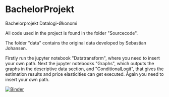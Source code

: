 # BachelorProjekt
Bachelorprojekt Datalogi-Økonomi

All code used in the project is found in the folder "Sourcecode". 

The folder "data" contains the original data developed by Sebastian Johansen. 

Firstly run the jupyter notebook "Datatransform", where you need to insert your own path. 
Next the jupyter notebooks "Graphs", which outputs the graphs in the descriptive data section, 
and "ConditionalLogit", that gives the estimation results and price elasticities can get executed. Again you need to insert your own path. 

[![Binder](https://mybinder.org/badge_logo.svg)](https://mybinder.org/v2/gh/fsharplasse/BachelorProjekt/HEAD)
